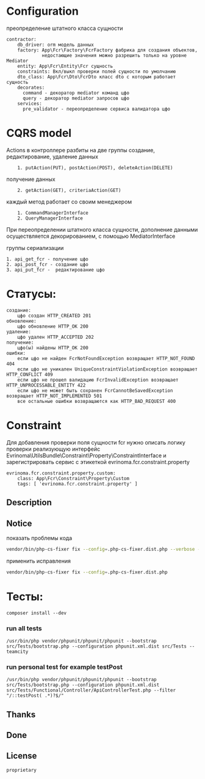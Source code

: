 # Configuration

преопределение штатного класса сущности

    contractor:
        db_driver: orm модель данных
        factory: App\Fcr\Factory\FcrFactory фабрика для создания объектов,
                 недостающие значения можно разрешить только на уровне Mediator
        entity: App\Fcr\Entity\Fcr сущность
        constraints: Вкл/выкл проверки полей сущности по умолчанию 
        dto_class: App\Fcr\Dto\FcrDto класс dto с которым работает сущность
        decorates:
          command - декоратор mediator команд цфо 
          query - декоратор mediator запросов цфо
        services:
          pre_validator - переопределение сервиса валидатора цфо

# CQRS model

Actions в контроллере разбиты на две группы
создание, редактирование, удаление данных

        1. putAction(PUT), postAction(POST), deleteAction(DELETE)
получение данных

        2. getAction(GET), criteriaAction(GET)

каждый метод работает со своим менеджером

        1. CommandManagerInterface
        2. QueryManagerInterface

При переопределении штатного класса сущности, дополнение данными осуществляется декорированием, с помощью MediatorInterface


группы  сериализации

    1. api_get_fcr - получение цфо
    2. api_post_fcr - создание цфо
    3. api_put_fcr -  редактирование цфо

# Статусы:

    создание:
        цфо создан HTTP_CREATED 201
    обновление:
        цфо обновление HTTP_OK 200
    удаление:
        цфо удален HTTP_ACCEPTED 202
    получение:
        цфо(ы) найдены HTTP_OK 200
    ошибки:
        если цфо не найден FcrNotFoundException возвращает HTTP_NOT_FOUND 404
        если цфо не уникален UniqueConstraintViolationException возвращает HTTP_CONFLICT 409
        если цфо не прошел валидацию FcrInvalidException возвращает HTTP_UNPROCESSABLE_ENTITY 422
        если цфо не может быть сохранен FcrCannotBeSavedException возвращает HTTP_NOT_IMPLEMENTED 501
        все остальные ошибки возвращаются как HTTP_BAD_REQUEST 400

# Constraint

Для добавления проверки поля сущности fcr нужно описать логику проверки реализующую интерфейс Evrinoma\UtilsBundle\Constraint\Property\ConstraintInterface и зарегистрировать сервис с этикеткой evrinoma.fcr.constraint.property

    evrinoma.fcr.constraint.property.custom:
        class: App\Fcr\Constraint\Property\Custom
        tags: [ 'evrinoma.fcr.constraint.property' ]

## Description

## Notice

показать проблемы кода

```bash
vendor/bin/php-cs-fixer fix --config=.php-cs-fixer.dist.php --verbose --diff --dry-run
```

применить исправления

```bash
vendor/bin/php-cs-fixer fix --config=.php-cs-fixer.dist.php
```

# Тесты:

    composer install --dev

### run all tests

    /usr/bin/php vendor/phpunit/phpunit/phpunit --bootstrap src/Tests/bootstrap.php --configuration phpunit.xml.dist src/Tests --teamcity

### run personal test for example testPost

    /usr/bin/php vendor/phpunit/phpunit/phpunit --bootstrap src/Tests/bootstrap.php --configuration phpunit.xml.dist src/Tests/Functional/Controller/ApiControllerTest.php --filter "/::testPost( .*)?$/" 

## Thanks

## Done

## License

    proprietary